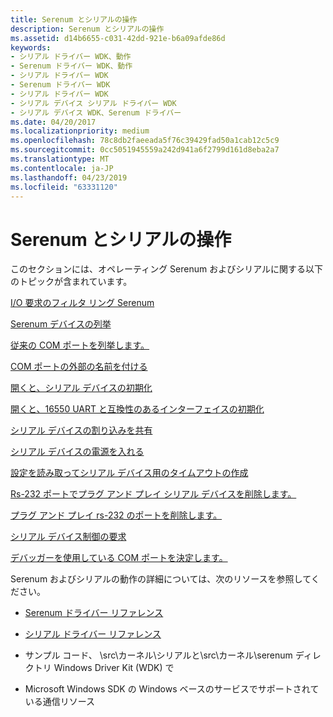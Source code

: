 ```yaml
---
title: Serenum とシリアルの操作
description: Serenum とシリアルの操作
ms.assetid: d14b6655-c031-42dd-921e-b6a09afde86d
keywords:
- シリアル ドライバー WDK、動作
- Serenum ドライバー WDK、動作
- シリアル ドライバー WDK
- Serenum ドライバー WDK
- シリアル ドライバー WDK
- シリアル デバイス シリアル ドライバー WDK
- シリアル デバイス WDK、Serenum ドライバー
ms.date: 04/20/2017
ms.localizationpriority: medium
ms.openlocfilehash: 78c8db2faeeada5f76c39429fad50a1cab12c5c9
ms.sourcegitcommit: 0cc5051945559a242d941a6f2799d161d8eba2a7
ms.translationtype: MT
ms.contentlocale: ja-JP
ms.lasthandoff: 04/23/2019
ms.locfileid: "63331120"
---
```

# <a name="operation-of-serenum-and-serial"></a>Serenum とシリアルの操作





このセクションには、オペレーティング Serenum およびシリアルに関する以下のトピックが含まれています。

[I/O 要求のフィルタ リング Serenum](serenum-filtering-of-i-o-requests.md)

[Serenum デバイスの列挙](enumerating-serenum-devices.md)

[従来の COM ポートを列挙します。](enumerating-legacy-com-ports.md)

[COM ポートの外部の名前を付ける](external-naming-of-com-ports.md)

[開くと、シリアル デバイスの初期化](opening-and-initializing-a-serial-device.md)

[開くと、16550 UART と互換性のあるインターフェイスの初期化](opening-and-initializing-a-16550-uart-compatible-interface.md)

[シリアル デバイスの割り込みを共有](sharing-a-serial-device-interrupt.md)

[シリアル デバイスの電源を入れる](powering-up-a-serial-device.md)

[設定を読み取ってシリアル デバイス用のタイムアウトの作成](setting-read-and-write-timeouts-for-a-serial-device.md)

[Rs-232 ポートでプラグ アンド プレイ シリアル デバイスを削除します。](removing-a-plug-and-play-serial-device-on-an-rs-232-port.md)

[プラグ アンド プレイ rs-232 のポートを削除します。](removing-a-plug-and-play-rs-232-port.md)

[シリアル デバイス制御の要求](serial-device-control-requests2.md)

[デバッガーを使用している COM ポートを決定します。](determining-which-com-port-a-debugger-uses.md)

Serenum およびシリアルの動作の詳細については、次のリソースを参照してください。

-   [Serenum ドライバー リファレンス](https://msdn.microsoft.com/library/windows/hardware/ff547040)

-   [シリアル ドライバー リファレンス](https://msdn.microsoft.com/library/windows/hardware/ff547476)

-   サンプル コード、 \\src\\カーネル\\シリアルと\\src\\カーネル\\serenum ディレクトリ Windows Driver Kit (WDK) で

-   Microsoft Windows SDK の Windows ベースのサービスでサポートされている通信リソース

 

 




